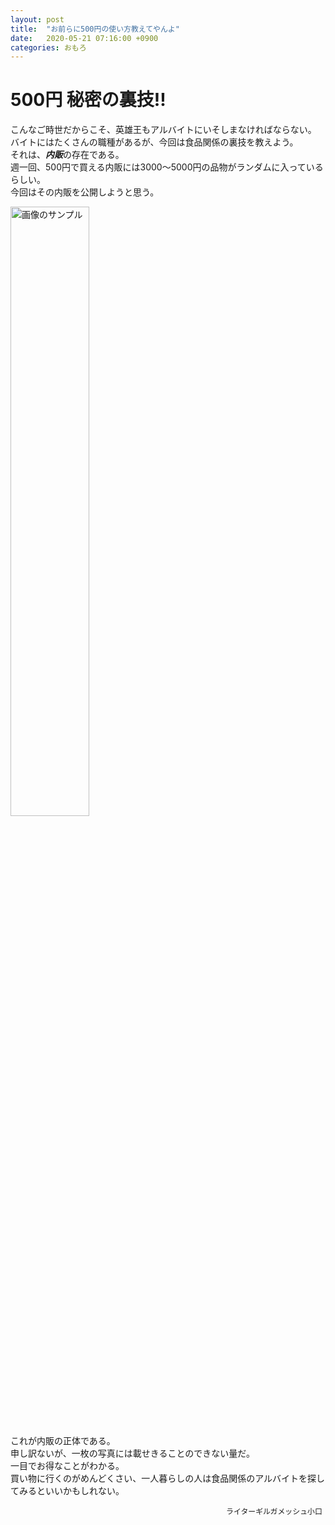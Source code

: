 ```yaml
---
layout: post
title:  "お前らに500円の使い方教えてやんよ"
date:   2020-05-21 07:16:00 +0900
categories: おもろ
---
```

# 500円 秘密の裏技!!
こんなご時世だからこそ、英雄王もアルバイトにいそしまなければならない。  
バイトにはたくさんの職種があるが、今回は食品関係の裏技を教えよう。  
それは、***内販***の存在である。  
週一回、500円で買える内販には3000～5000円の品物がランダムに入っているらしい。  
今回はその内販を公開しようと思う。  

<img src="https://user-images.githubusercontent.com/65491096/82501133-b45d4100-9b2f-11ea-94f0-ad255b840dd9.JPG" alt="画像のサンプル" width="50%" height="50%">   

これが内販の正体である。  
申し訳ないが、一枚の写真には載せきることのできない量だ。  
一目でお得なことがわかる。  
買い物に行くのがめんどくさい、一人暮らしの人は食品関係のアルバイトを探してみるといいかもしれない。  
               
              　　　　　　　　　　　　　　　　　　　　　　　ライターギルガメッシュ小口
